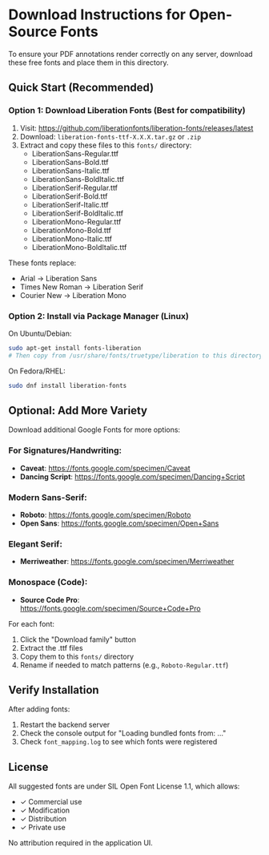 # Download Instructions for Open-Source Fonts

To ensure your PDF annotations render correctly on any server, download these free fonts and place them in this directory.

## Quick Start (Recommended)

### Option 1: Download Liberation Fonts (Best for compatibility)

1. Visit: https://github.com/liberationfonts/liberation-fonts/releases/latest
2. Download: `liberation-fonts-ttf-X.X.X.tar.gz` or `.zip`
3. Extract and copy these files to this `fonts/` directory:
   - LiberationSans-Regular.ttf
   - LiberationSans-Bold.ttf
   - LiberationSans-Italic.ttf
   - LiberationSans-BoldItalic.ttf
   - LiberationSerif-Regular.ttf
   - LiberationSerif-Bold.ttf
   - LiberationSerif-Italic.ttf
   - LiberationSerif-BoldItalic.ttf
   - LiberationMono-Regular.ttf
   - LiberationMono-Bold.ttf
   - LiberationMono-Italic.ttf
   - LiberationMono-BoldItalic.ttf

These fonts replace:
- Arial → Liberation Sans
- Times New Roman → Liberation Serif  
- Courier New → Liberation Mono

### Option 2: Install via Package Manager (Linux)

On Ubuntu/Debian:
```bash
sudo apt-get install fonts-liberation
# Then copy from /usr/share/fonts/truetype/liberation to this directory
```

On Fedora/RHEL:
```bash
sudo dnf install liberation-fonts
```

## Optional: Add More Variety

Download additional Google Fonts for more options:

### For Signatures/Handwriting:
- **Caveat**: https://fonts.google.com/specimen/Caveat
- **Dancing Script**: https://fonts.google.com/specimen/Dancing+Script

### Modern Sans-Serif:
- **Roboto**: https://fonts.google.com/specimen/Roboto
- **Open Sans**: https://fonts.google.com/specimen/Open+Sans

### Elegant Serif:
- **Merriweather**: https://fonts.google.com/specimen/Merriweather

### Monospace (Code):
- **Source Code Pro**: https://fonts.google.com/specimen/Source+Code+Pro

For each font:
1. Click the "Download family" button
2. Extract the .ttf files
3. Copy them to this `fonts/` directory
4. Rename if needed to match patterns (e.g., `Roboto-Regular.ttf`)

## Verify Installation

After adding fonts:
1. Restart the backend server
2. Check the console output for "Loading bundled fonts from: ..."
3. Check `font_mapping.log` to see which fonts were registered

## License

All suggested fonts are under SIL Open Font License 1.1, which allows:
- ✓ Commercial use
- ✓ Modification
- ✓ Distribution
- ✓ Private use

No attribution required in the application UI.
